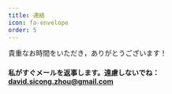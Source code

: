 ```yaml
---
title: 連絡
icon: fa-envelope
order: 5
---
```


貴重なお時間をいただき，ありがとうございます！

#### 私がすぐメールを返事します。遠慮しないでね： david.sicong.zhou@gmail.com ####

